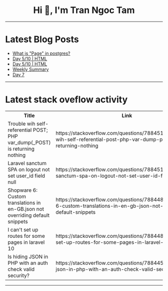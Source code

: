 <h1 align="center">Hi 👋, I'm Tran Ngoc Tam</h1>

---

# Latest Blog Posts 
<!-- BLOG-POST-LIST:START -->
- [What is &quot;Page&quot; in postgres?](https://dev.to/sudheer_gajula_6e0382c493/what-is-page-in-postgres-3kof)
- [Day 5/10 | HTML](https://dev.to/ofameh/day-510-html-1d3g)
- [Day 5/10 | HTML](https://dev.to/ofameh/day-510-html-1k3j)
- [Weekly Summary](https://dev.to/janet0717/weekly-summary-42l5)
- [Day 7](https://dev.to/janet0717/day-7-1ck1)
<!-- BLOG-POST-LIST:END -->

---

# Latest stack oveflow activity
<table>
  <tr><th>Title</th><th>Link</th></tr>
  <!-- STACKOVERFLOW:START --><tr><td>Trouble wih self-referential POST; PHP var_dump&lpar;_POST&rpar; is returning nothing</td><td>https://stackoverflow.com/questions/78845145/trouble-wih-self-referential-post-php-var-dump-post-is-returning-nothing</td></tr><tr><td>Laravel sanctum SPA on logout not set user_id field null</td><td>https://stackoverflow.com/questions/78845122/laravel-sanctum-spa-on-logout-not-set-user-id-field-null</td></tr><tr><td>Shopware 6: Custom translations in en-GB.json not overriding default snippets</td><td>https://stackoverflow.com/questions/78844840/shopware-6-custom-translations-in-en-gb-json-not-overriding-default-snippets</td></tr><tr><td>I can&#39;t set up routes for some pages in laravel 10</td><td>https://stackoverflow.com/questions/78844810/i-cant-set-up-routes-for-some-pages-in-laravel-10</td></tr><tr><td>Is hiding JSON in PHP with an auth check valid security?</td><td>https://stackoverflow.com/questions/78844575/is-hiding-json-in-php-with-an-auth-check-valid-security</td></tr><!-- STACKOVERFLOW:END -->
</table>

---


